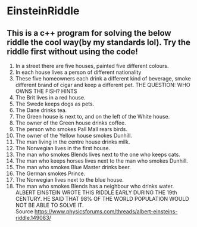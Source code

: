 # EinsteinRiddle
## This is a c++ program for solving the below riddle the cool way(by my standards lol). Try the riddle first without using the code!

1. In a street there are five houses, painted five different colours. 
2. In each house lives a person of different nationality 
3. These five homeowners each drink a different kind of beverage, smoke different brand of cigar and keep a different pet. 
THE QUESTION: WHO OWNS THE FISH? HINTS 
1. The Brit lives in a red house. 
2. The Swede keeps dogs as pets. 
3. The Dane drinks tea. 
4. The Green house is next to, and on the left of the White house. 
5. The owner of the Green house drinks coffee. 
6. The person who smokes Pall Mall rears birds. 
7. The owner of the Yellow house smokes Dunhill. 
8. The man living in the centre house drinks milk. 
9. The Norwegian lives in the first house. 
10. The man who smokes Blends lives next to the one who keeps cats. 
11. The man who keeps horses lives next to the man who smokes Dunhill. 
12. The man who smokes Blue Master drinks beer. 
13. The German smokes Prince. 
14. The Norwegian lives next to the blue house. 
15. The man who smokes Blends has a neighbour who drinks water. 
ALBERT EINSTEIN WROTE THIS RIDDLE EARLY DURING THE 19th CENTURY. 
HE SAID THAT 98% OF THE WORLD POPULATION WOULD NOT BE ABLE TO SOLVE IT.  
Source https://www.physicsforums.com/threads/albert-einsteins-riddle.149083/
